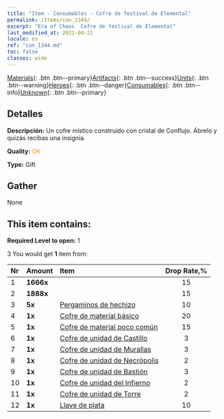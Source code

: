 ```yaml
---
title: "Item - Consumables - Cofre de festival de Elemental"
permalink: /Items/con_1344/
excerpt: "Era of Chaos  Cofre de festival de Elemental"
last_modified_at: 2021-04-21
locale: es
ref: "con_1344.md"
toc: false
classes: wide
---
```

 [Materials](/es/Items/){: .btn .btn--primary}[Artifacts](/es/Items/Artifacts/){: .btn .btn--success}[Units](/es/Items/Units/){: .btn .btn--warning}[Heroes](/es/Items/Heroes/){: .btn .btn--danger}[Consumables](/es/Items/Consumables/){: .btn .btn--info}[Unknown](/es/Items/Unknown/){: .btn .btn--primary}

## Detalles
 **Descripción:** Un cofre místico construido con cristal de Conflujo. Ábrelo y quizás recibas una insignia.

 **Quality:** <span style="color: #FF8C00">OK</span>

 **Type:** Gift

## Gather

  None

## This item contains:

 **Required Level to open:** 1

 3 You would get **1** item  from:

  | Nr | Amount |     Item    | Drop Rate,% |
  |:---|:-------|:------------|:---------:|
  | 1 |  **1666x** | <i class="fas fa-coins"/> | 15 | 
  | 2 |  **1888x** | <i class="fas fa-coins"/> | 15 | 
  | 3 |  **5x** | [Pergaminos de hechizo](/es/Items/con_694/) | 10 | 
  | 4 |  **1x** | [Cofre de material básico](/es/Items/con_756/) | 20 | 
  | 5 |  **1x** | [Cofre de material poco común](/es/Items/con_757/) | 15 | 
  | 6 |  **1x** | [Cofre de unidad de Castillo](/es/Items/con_1269/) | 3 | 
  | 7 |  **1x** | [Cofre de unidad de Murallas](/es/Items/con_1270/) | 3 | 
  | 8 |  **1x** | [Cofre de unidad de Necrópolis](/es/Items/con_1271/) | 2 | 
  | 9 |  **1x** | [Cofre de unidad de Bastión](/es/Items/con_1272/) | 3 | 
  | 10 |  **1x** | [Cofre de unidad del Infierno](/es/Items/con_1273/) | 2 | 
  | 11 |  **1x** | [Cofre de unidad de Torre](/es/Items/con_1274/) | 2 | 
  | 12 |  **1x** | [Llave de plata](/es/Items/con_693/) | 10 | 
